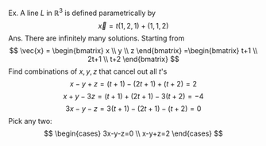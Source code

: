Ex. A line $L$ in $\mathbb{R}^3$ is defined parametrically by
$$
\vec{x} = t(1,2,1) + (1,1,2)
$$
Ans. There are infinitely many solutions. Starting from
$$
\vec{x} = \begin{bmatrix}
x \\
y \\
z
\end{bmatrix}
=\begin{bmatrix}
t+1 \\
2t+1 \\
t+2
\end{bmatrix}
$$
Find combinations of $x, y, z$ that cancel out all $t$'s
$$
x - y + z = (t+1) - (2t + 1) + (t+2) = 2
$$
$$
x+y-3z=(t+1)+(2t+1)-3(t+2)=-4
$$
$$
3x-y-z=3(t+1)-(2t+1)-(t+2)=0
$$
Pick any two:
$$
\begin{cases}
3x-y-z=0 \\
x-y+z=2
\end{cases}
$$